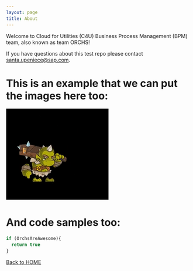 ```yaml
---
layout: page
title: About
---
```


Welcome to Cloud for Utilities (C4U) Business Process Management (BPM) team, also known as team ORCHS! 

If you have questions about this test repo please contact <santa.upeniece@sap.com>.

# This is an example that we can put the images here too:

![Image of BPM Talisman](https://raw.githubusercontent.com/Santa-test-factory/testestest/master/pages/about/ourorch.PNG)

# And code samples too: 

```javascript
if (OrchsAreAwesome){
  return true
}
```

[Back to HOME](https://santa-test-factory.github.io/testestest/)
